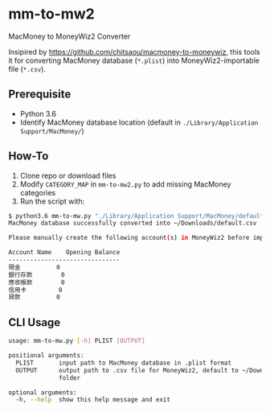 # mm-to-mw2
MacMoney to MoneyWiz2 Converter

Insipired by https://github.com/chitsaou/macmoney-to-moneywiz, this tools it for converting MacMoney database (`*.plist`) into MoneyWiz2-importable file (`*.csv`).

## Prerequisite

- Python 3.6
- Identify MacMoney database location (default in `./Library/Application Support/MacMoney/`)

## How-To

1. Clone repo or download files
2. Modify `CATEGORY_MAP` in `mm-to-mw2.py` to add missing MacMoney categories
3. Run the script with:
```bash
$ python3.6 mm-to-mw.py "./Library/Application Support/MacMoney/default.plist"
MacMoney database successfully converted into ~/Downloads/default.csv

Please manually create the following account(s) in MoneyWiz2 before import:

Account Name	Opening Balance
-------------------------------
現金        	0
銀行存款      	0
應收帳款      	0
信用卡       	0
貸款        	0
```

## CLI Usage

```bash
usage: mm-to-mw.py [-h] PLIST [OUTPUT]

positional arguments:
  PLIST       input path to MacMoney database in .plist format
  OUTPUT      output path to .csv file for MoneyWiz2, default to ~/Downloads/
              folder

optional arguments:
  -h, --help  show this help message and exit
```
